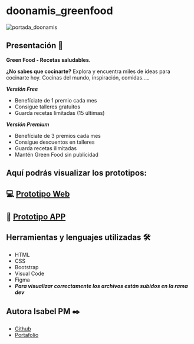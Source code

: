 # doonamis_greenfood
![portada_doonamis](https://user-images.githubusercontent.com/67895734/204843343-4e4f3a0d-536d-4ee4-98d5-4af10117444d.png)


## Presentación 🚀

**Green Food - Recetas saludables.**

**¿No sabes que cocinarte?** Explora y encuentra miles de ideas para cocinarte hoy. Cocinas del mundo, inspiración, comidas..._

_**Versión Free**_
- Benefíciate de 1 premio cada mes
- Consigue talleres gratuitos
- Guarda recetas limitadas (15 últimas)

_**Versión Premium**_
- Benefíciate de 3 premios cada mes
- Consigue descuentos en talleres
- Guarda recetas ilimitadas
- Mantén Green Food sin publicidad


## Aquí podrás visualizar los prototipos:

 ## 💻 [Prototipo Web](https://www.figma.com/proto/gIJNwgor42i99ZzTSe96VZ/Doonamis?node-id=152%3A2936&scaling=scale-down-width&page-id=0%3A1&starting-point-node-id=80%3A8617&hide-ui=1) 
## 📱 [Prototipo APP](https://www.figma.com/proto/gIJNwgor42i99ZzTSe96VZ/Doonamis?node-id=75%3A2376&scaling=scale-down&page-id=2%3A6&starting-point-node-id=75%3A2376)


## Herramientas y lenguajes utilizadas 🛠️

* HTML
* CSS
* Bootstrap
* Visual Code
* Figma
* **_Para visualizar correctamente los archivos están subidos en la rama dev_**

## Autora Isabel PM ✒️

* [Github](https://github.com/isabelpm)
* [Portafolio](https://www.isabelpuigmarin.com)
